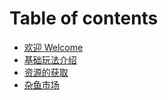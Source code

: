 # Table of contents

* [欢迎 Welcome](README.md)
* [基础玩法介绍](play.md)
* [资源的获取](resget.md)
* [杂鱼市场](fishshop.md)

